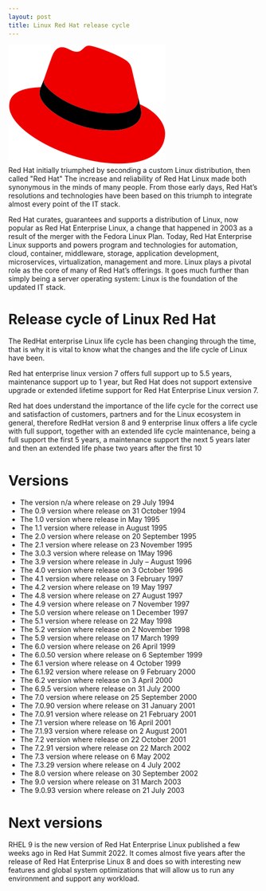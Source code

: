 ```yaml
---
layout: post
title: Linux Red Hat release cycle
---
```

<div class="row">
    <div class="col-sm-2">
        <img src="/images/linux-red-hat.png" alt="Linux Red Hat logo"/>
    </div>
    <div class="col-sm-10">
        Red Hat initially triumphed by seconding a custom Linux distribution, then called "Red Hat" The increase and reliability of Red Hat Linux made both synonymous in the minds of many people. From those early days, Red Hat’s resolutions and technologies have been based on this triumph to integrate almost every point of the IT stack.
    </div>
</div>

<meta property="og:title" content="Linux Red Hat Release Cycle" />
<meta property="og:description" content="Explore the release cycle of Red Hat Enterprise Linux (RHEL), including its support phases and version history, to understand its evolution and lifecycle." />
<meta property="og:type" content="article" />
<meta property="og:url" content="https://blog.released.info/2021/11/01/Linux-red-hat.html" />
<meta property="og:image" content="https://blog.released.info/images/linux-red-hat.png" />
<meta property="article:author" content="Released.info Blog Team" />
<meta property="article:published_time" content="2021-11-01" />


Red Hat curates, guarantees and supports a distribution of Linux, now popular as Red Hat Enterprise Linux, a change that
happened in 2003 as a result of the merger with the Fedora Linux Plan. Today, Red Hat Enterprise Linux supports and
powers program and technologies for automation, cloud, container, middleware, storage, application development,
microservices, virtualization, management and more. Linux plays a pivotal role as the core of many of Red Hat’s
offerings. It goes much further than simply being a server operating system: Linux is the foundation of the updated IT
stack.

# Release cycle of Linux Red Hat

The RedHat enterprise Linux life cycle has been changing through the time, that is why it is vital to know what the
changes and the life cycle of Linux have been.

Red hat enterprise linux version 7 offers full support up to 5.5 years, maintenance support up to 1 year, but Red Hat
does not support extensive upgrade or extended lifetime support for Red Hat Enterprise Linux version 7.

Red hat does understand the importance of the life cycle for the correct use and satisfaction of customers, partners and
for the Linux ecosystem in general, therefore RedHat version 8 and 9 enterprise linux offers a life cycle with full
support, together with an extended life cycle maintenance, being a full support the first 5 years, a maintenance support
the next 5 years later and then an extended life phase two years after the first 10

# Versions

* The version n/a where release on 29 July 1994
* The 0.9 version where release on 31 October 1994
* The 1.0 version where release in May 1995
* The 1.1 version where release in August 1995
* The 2.0 version where release on 20 September 1995
* The 2.1 version where release on 23 November 1995
* The 3.0.3 version where release on 1May 1996
* The 3.9 version where release in July – August 1996
* The 4.0 version where release on 3 October 1996
* The 4.1 version where release on 3 February 1997
* The 4.2 version where release on 19 May 1997
* The 4.8 version where release on 27 August 1997
* The 4.9 version where release on 7 November 1997
* The 5.0 version where release on 1 December 1997
* The 5.1 version where release on 22 May 1998
* The 5.2 version where release on 2 November 1998
* The 5.9 version where release on 17 March 1999
* The 6.0 version where release on 26 April 1999
* The 6.0.50 version where release on 6 September 1999
* The 6.1 version where release on 4 October 1999
* The 6.1.92 version where release on 9 February 2000
* The 6.2 version where release on 3 April 2000
* The 6.9.5 version where release on 31 July 2000
* The 7.0 version where release on 25 September 2000
* The 7.0.90 version where release on 31 January 2001
* The 7.0.91 version where release on 21 February 2001
* The 7.1 version where release on 16 April 2001
* The 7.1.93 version where release on 2 August 2001
* The 7.2 version where release on 22 October 2001
* The 7.2.91 version where release on 22 March 2002
* The 7.3 version where release on 6 May 2002
* The 7.3.29 version where release on 4 July 2002
* The 8.0 version where release on 30 September 2002
* The 9.0 version where release on 31 March 2003
* The 9.0.93 version where release on 21 July 2003

# Next versions

RHEL 9 is the new version of Red Hat Enterprise Linux published a few weeks ago in Red Hat Summit 2022. It comes almost
five years after the release of Red Hat Enterprise Linux 8 and does so with interesting new features and global system
optimizations that will allow us to run any environment and support any workload.
